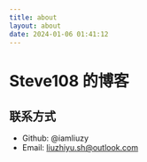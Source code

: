 ```yaml
---
title: about
layout: about
date: 2024-01-06 01:41:12
---
```


# Steve108 的博客

## 联系方式

- Github: @iamliuzy
- Email: liuzhiyu.sh@outlook.com
